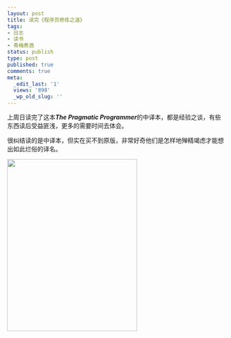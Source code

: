 ```yaml
---
layout: post
title: 读完《程序员修炼之道》
tags:
- 日志
- 读书
- 青梅煮酒
status: publish
type: post
published: true
comments: true
meta:
  _edit_last: '1'
  views: '898'
  _wp_old_slug: ''
---
```

上周日读完了这本<strong><em>The Pragmatic Programmer</em></strong>的中译本，都是经验之谈，有些东西读后受益匪浅，更多的需要时间去体会。

很纠结读的是中译本，但实在买不到原版，非常好奇他们是怎样地殚精竭虑才能想出如此烂俗的译名。

<a href="http://picasaweb.google.com/lh/photo/jtr_krg4zxuQ2SjAY6_msw?feat=embedwebsite"><img src="http://lh4.ggpht.com/_ceUJ_lBTHzc/TSxhb6t4awI/AAAAAAAABiQ/YDce_zvQreQ/s400/%E7%A8%8B%E5%BA%8F%E5%91%98%E4%BF%AE%E7%82%BC%E4%B9%8B%E9%81%93_crop1.jpg" height="400" width="302" /></a>
